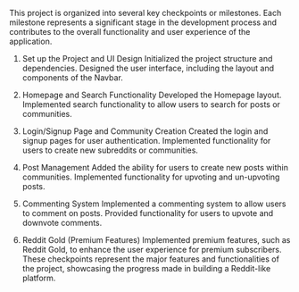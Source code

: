 This project is organized into several key checkpoints or milestones. Each milestone represents a significant stage in the development process and contributes to the overall functionality and user experience of the application.

1. Set up the Project and UI Design
Initialized the project structure and dependencies.
Designed the user interface, including the layout and components of the Navbar.

2. Homepage and Search Functionality
Developed the Homepage layout.
Implemented search functionality to allow users to search for posts or communities.

3. Login/Signup Page and Community Creation
Created the login and signup pages for user authentication.
Implemented functionality for users to create new subreddits or communities.

4. Post Management
Added the ability for users to create new posts within communities.
Implemented functionality for upvoting and un-upvoting posts.

5. Commenting System
Implemented a commenting system to allow users to comment on posts.
Provided functionality for users to upvote and downvote comments.

6. Reddit Gold (Premium Features)
Implemented premium features, such as Reddit Gold, to enhance the user experience for premium subscribers.
These checkpoints represent the major features and functionalities of the project, showcasing the progress made in building a Reddit-like platform.
